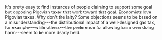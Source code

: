It's pretty easy to find instances of people claiming to support some goal but opposing Pigovian taxes that work toward that goal. Economists love Pigovian taxes. Why don't the laity? Some objections seems to be based on a misunderstanding---the distributional impact of a well-designed gas tax, for example---while others---the preference for allowing harm over doing harm---seem to be more dearly held.

